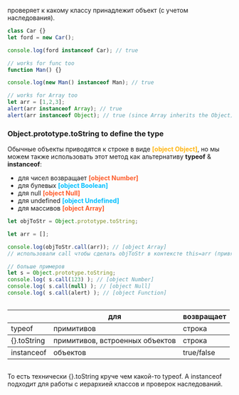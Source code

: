 проверяет к какому классу принадлежит объект (с учетом наследования).

```js
class Car {}
let ford = new Car();

console.log(ford instanceof Car); // true

// works for func too
function Man() {}

console.log(new Man() instanceof Man); // true

// works for Array too
let arr = [1,2,3];
alert(arr instanceof Array); // true
alert(arr instanceof Object); // true (since Array inherits the Object)
```

### Object.prototype.toString to define the type
Обычные объекты приводятся к строке в виде <span style="font-weight: bold; color: #FFB514;">[object Object]</span>, но мы можем также использовать этот метод как альтернативу **typeof** & **instanceof**:

- для чисел возвращает <span style="font-weight: bold; color: #FE5C2B;">[object Number]</span>
- для булевых <span style="font-weight: bold; color: deepskyblue;">[object Boolean]</span>
- для null <span style="font-weight: bold; color: #FE5C2B;">[object Null]</span>
- для undefined <span style="font-weight: bold; color: deepskyblue;">[object Undefined]</span>
- для массивов <span style="font-weight: bold; color: #FE5C2B;">[object Array]</span>

```js
let objToStr = Object.prototype.toString;

let arr = [];

console.log(objToStr.call(arr)); // [object Array]
// использовали call чтобы сделать objToStr в контексте this=arr (привязать контекст)

// больше примеров
let s = Object.prototype.toString; 
console.log( s.call(123) ); // [object Number] 
console.log( s.call(null) ); // [object Null] 
console.log( s.call(alert) ); // [object Function]
```

<div style="display: flex; justify-content: center;"><table> <thead> <tr> <th></th> <th>для</th> <th>возвращает</th> </tr> </thead> <tbody> <tr> <td>typeof</td> <td>примитивов</td> <td>строка</td> </tr> <tbody> <tr> <td>{}.toString</td> <td>примитивов, встроенных объектов</td> <td>строка</td> </tr> <tbody> <tr> <td>instanceof</td> <td>объектов</td> <td>true/false</td> </tr> </tbody> </table></div>

То есть технически {}.toString круче чем какой-то typeof. А instanceof подходит для работы с иерархией классов и проверок наследований.